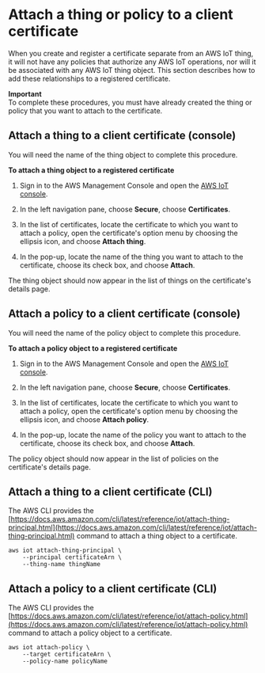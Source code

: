 # Attach a thing or policy to a client certificate<a name="attach-to-cert"></a>

When you create and register a certificate separate from an AWS IoT thing, it will not have any policies that authorize any AWS IoT operations, nor will it be associated with any AWS IoT thing object\. This section describes how to add these relationships to a registered certificate\.

**Important**  
To complete these procedures, you must have already created the thing or policy that you want to attach to the certificate\.

## Attach a thing to a client certificate \(console\)<a name="attach-to-cert-thing-console"></a>

You will need the name of the thing object to complete this procedure\.

**To attach a thing object to a registered certificate**

1. Sign in to the AWS Management Console and open the [AWS IoT console](https://console.aws.amazon.com/iot/home)\.

1. In the left navigation pane, choose **Secure**, choose **Certificates**\.

1. In the list of certificates, locate the certificate to which you want to attach a policy, open the certificate's option menu by choosing the ellipsis icon, and choose **Attach thing**\.

1. In the pop\-up, locate the name of the thing you want to attach to the certificate, choose its check box, and choose **Attach**\.

The thing object should now appear in the list of things on the certificate's details page\.

## Attach a policy to a client certificate \(console\)<a name="attach-to-cert-policy-console"></a>

You will need the name of the policy object to complete this procedure\.

**To attach a policy object to a registered certificate**

1. Sign in to the AWS Management Console and open the [AWS IoT console](https://console.aws.amazon.com/iot/home)\.

1. In the left navigation pane, choose **Secure**, choose **Certificates**\.

1. In the list of certificates, locate the certificate to which you want to attach a policy, open the certificate's option menu by choosing the ellipsis icon, and choose **Attach policy**\. 

1. In the pop\-up, locate the name of the policy you want to attach to the certificate, choose its check box, and choose **Attach**\.

The policy object should now appear in the list of policies on the certificate's details page\.

## Attach a thing to a client certificate \(CLI\)<a name="attach-to-cert-thing-cli"></a>

The AWS CLI provides the [https://docs.aws.amazon.com/cli/latest/reference/iot/attach-thing-principal.html](https://docs.aws.amazon.com/cli/latest/reference/iot/attach-thing-principal.html) command to attach a thing object to a certificate\.

```
aws iot attach-thing-principal \
    --principal certificateArn \
    --thing-name thingName
```

## Attach a policy to a client certificate \(CLI\)<a name="attach-to-cert-policy-cli"></a>

The AWS CLI provides the [https://docs.aws.amazon.com/cli/latest/reference/iot/attach-policy.html](https://docs.aws.amazon.com/cli/latest/reference/iot/attach-policy.html) command to attach a policy object to a certificate\.

```
aws iot attach-policy \
    --target certificateArn \
    --policy-name policyName
```